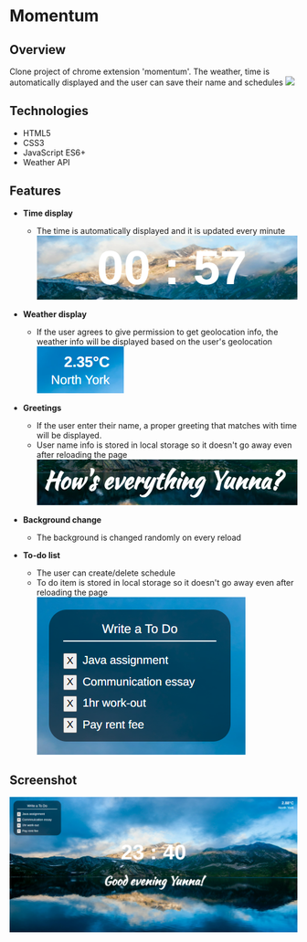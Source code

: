 # Momentum

## Overview
Clone project of chrome extension 'momentum'. The weather, time is automatically displayed and the user can save their name and schedules
![](images/bookshop-main.png)

## Technologies
- HTML5
- CSS3
- JavaScript ES6+
- Weather API

## Features
- **Time display**
  - The time is automatically displayed and it is updated every minute
![](readme-img/time.png)

- **Weather display**
  - If the user agrees to give permission to get geolocation info, the weather info will be displayed based on the user's geolocation
![](readme-img/weather.png)

- **Greetings**
  - If the user enter their name, a proper greeting that matches with time will be displayed.
  - User name info is stored in local storage so it doesn't go away  even after reloading the page
![](readme-img/greeting.png)

- **Background change**
  - The background is changed randomly on every reload

- **To-do list**
  - The user can create/delete schedule
  - To do item is stored in local storage so it doesn't go away  even after reloading the page
![](readme-img/to-do.png)

## Screenshot
![](readme-img/screenshot.png)

